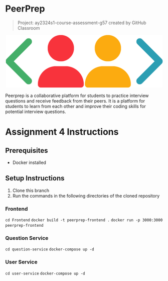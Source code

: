 # PeerPrep

> Project: ay2324s1-course-assessment-g57 created by GitHub Classroom

<p align="center">
    <img src="Frontend/public/logo.png" alt="peerprep logo" width="500px" />
</p>
<p>
Peerprep is a collaborative platform for students to practice interview questions and receive feedback from their peers. It is a platform for students to learn from each other and improve their coding skills for potential interview questions.
</p>

# Assignment 4 Instructions

## Prerequisites

-  Docker installed

## Setup Instructions

1. Clone this branch
2. Run the commands in the following directories of the cloned repository


### Frontend
`cd Frontend`
`docker build -t peerprep-frontend .`
`docker run -p 3000:3000 peerprep-frontend`


### Question Service
`cd question-service`
`docker-compose up -d`

### User Service
`cd user-service`
`docker-compose up -d`
